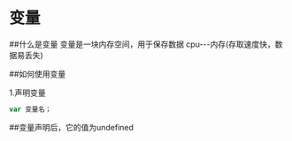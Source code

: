 # 变量

##什么是变量
变量是一块内存空间，用于保存数据
cpu---内存(存取速度快，数据易丢失)


##如何使用变量

1.声明变量

```js
var 变量名；
```

##变量声明后，它的值为undefined

